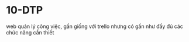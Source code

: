 # 10-DTP
web quản lý công việc, gần giống với trello nhưng có gần như đầy đủ các chức năng cần thiết
